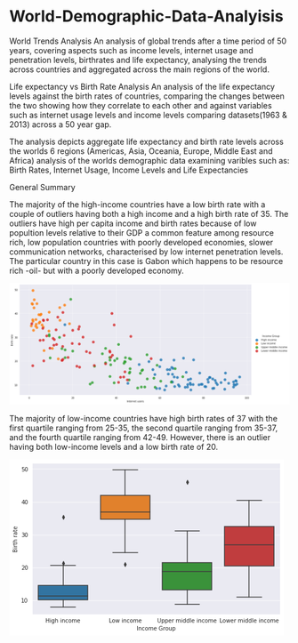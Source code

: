 # World-Demographic-Data-Analyisis

World Trends Analysis
An analysis of global trends after a time period of 50 years, covering aspects such as income levels, internet usage and penetration levels, birthrates and life expectancy, analysing the trends across countries and aggregated across the main regions of the world.

Life expectancy vs Birth Rate Analysis
An analysis of the life expectancy levels against the birth rates of countries, comparing the changes between the two showing how they correlate to each other and against variables such as internet usage levels and income levels comparing datasets(1963 & 2013) across a 50 year gap.
 
The analysis depicts aggregate life expectancy and birth rate levels across the worlds 6 regions (Americas, Asia, Oceania, Europe, Middle East and Africa)
analysis of the worlds demographic data examining varibles such as: Birth Rates, Internet Usage, Income Levels and Life Expectancies

General Summary

The majority of the high-income countries have a low birth rate with a couple of outliers having both a high income and a high birth rate of 35. The outliers have high per capita income and birth rates because of low popultion levels relative to their GDP a common feature among resource rich, low population countries with poorly developed economies, slower communication networks, characterised by low internet penetration levels. The particular country in this case is Gabon which happens to be resource rich -oil- but with a poorly developed economy.

<img src="download 5.png" alt="Birth Rate elative to Income Levels"/>

The majority of low-income countries have high birth rates of 37 with the first quartile ranging from 25-35, the second quartile ranging from 35-37, and the fourth quartile ranging from 42-49. However, there is an outlier having both low-income levels and a low birth rate of 20.

<img src="download 6.png" alt="Birth Rate elative to Income Levels"/>
